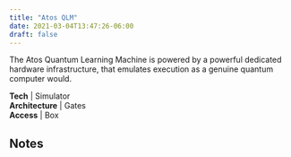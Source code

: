 ```yaml
---
title: "Atos QLM"
date: 2021-03-04T13:47:26-06:00
draft: false
---
```


The Atos Quantum Learning Machine is powered by a powerful dedicated hardware infrastructure, that emulates execution as a genuine quantum computer would.

**Tech** | Simulator   
**Architecture** | Gates   
**Access** | Box 

<!--more-->

## Notes